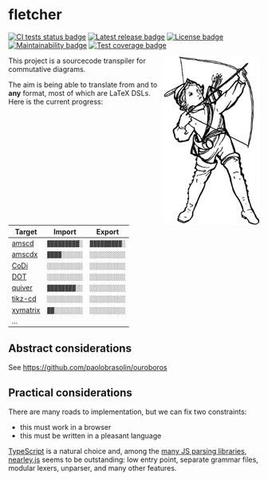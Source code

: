 # fletcher

[![CI tests status badge][build-shield]][build-url]
[![Latest release badge][rubygems-shield]][rubygems-url]
[![License badge][license-shield]][license-url]
[![Maintainability badge][cc-maintainability-shield]][cc-maintainability-url]
[![Test coverage badge][cc-coverage-shield]][cc-coverage-url]

[build-shield]: https://img.shields.io/github/workflow/status/paolobrasolin/fletcher/CI/main?label=tests&logo=github
[build-url]: https://github.com/paolobrasolin/fletcher/actions/workflows/main.yml "CI tests status"
[rubygems-shield]: https://img.shields.io/npm/v/TODO?logo=npm
[rubygems-url]: https://rubygems.org/gems/fletcher "Latest release"
[license-shield]: https://img.shields.io/github/license/paolobrasolin/fletcher
[license-url]: https://github.com/paolobrasolin/fletcher/blob/main/LICENSE "License"
[cc-maintainability-shield]: https://img.shields.io/codeclimate/maintainability/paolobrasolin/fletcher?logo=codeclimate
[cc-maintainability-url]: https://codeclimate.com/github/paolobrasolin/fletcher "Maintainability"
[cc-coverage-shield]: https://img.shields.io/codeclimate/coverage/paolobrasolin/fletcher?logo=codeclimate&label=test%20coverage
[cc-coverage-url]: https://codeclimate.com/github/paolobrasolin/fletcher/coverage "Test coverage"

<img align="right" width="192px" alt="Victorian illustration of a boy drawing a bow." src="https://github.com/paolobrasolin/fletcher/raw/main/boy.png">

This project is a sourcecode transpiler for commutative diagrams.

The aim is being able to translate from and to **any** format, most of which are LaTeX DSLs.
Here is the current progress:

| Target                   | Import       | Export       |
| ------------------------ | ------------ | ------------ |
| [amscd][amscd-url]       | `▓▓▓▓▓▓▓▓▓░` | `▓▓▓▓▓▓▓▓▓░` |
| [amscdx][amscdx-url]     | `▓▓▓▓░░░░░░` | `░░░░░░░░░░` |
| [CoDi][codi-url]         | `░░░░░░░░░░` | `░░░░░░░░░░` |
| [DOT][dot-url]           | `░░░░░░░░░░` | `░░░░░░░░░░` |
| [quiver][quiver-url]     | `▓▓▓▓▓▓▓▓░░` | `░░░░░░░░░░` |
| [tikz-cd][codi-url]      | `░░░░░░░░░░` | `░░░░░░░░░░` |
| [xymatrix][xymatrix-url] | `▓▓░░░░░░░░` | `░░░░░░░░░░` |
| ...                      |              |              |

[amscd-url]: https://ctan.org/pkg/amscd
[amscdx-url]: https://ctan.org/pkg/amscdx
[codi-url]: https://github.com/paolobrasolin/commutative-diagrams/
[dot-url]: https://en.wikipedia.org/wiki/DOT_(graph_description_language)
[quiver-url]: https://github.com/varkor/quiver
[tikzcd-url]: https://github.com/astoff/tikz-cd
[xymatrix-url]: https://ctan.org/pkg/xymatrix
[other-url]: https://ctan.org/topic/diagram-comm

## Abstract considerations

See https://github.com/paolobrasolin/ouroboros

## Practical considerations

There are many roads to implementation, but we can fix two constraints:

- this must work in a browser
- this must be written in a pleasant language

[TypeScript](typescript-url) is a natural choice and, among the [many JS parsing libraries][js-parsing-url], [nearley.js][nearley-url] seems to be outstanding: low entry point, separate grammar files, modular lexers, unparser, and many other features.

[typescript-url]: https://www.typescriptlang.org/
[js-parsing-url]: https://tomassetti.me/parsing-in-javascript/
[nearley-url]: https://nearley.js.org/
